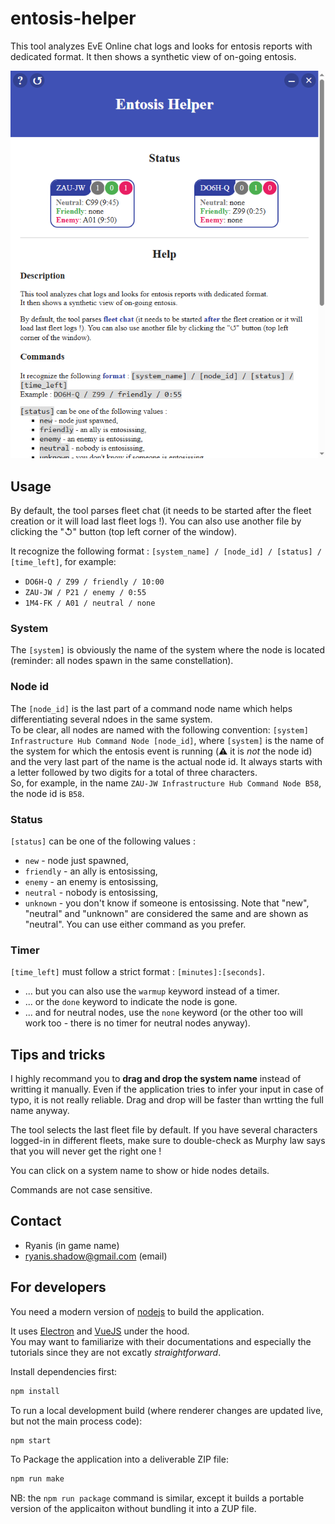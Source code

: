 # entosis-helper

This tool analyzes EvE Online chat logs and looks for entosis reports with dedicated format.
It then shows a synthetic view of on-going entosis.

![Running screenshot](doc/screenshot.png)

## Usage

By default, the tool parses fleet chat (it needs to be started after the fleet creation or it will load last fleet logs !). You can also use another file by clicking the "↺" button (top left corner of the window).

It recognize the following format : `[system_name] / [node_id] / [status] / [time_left]`, for example:
* `DO6H-Q / Z99 / friendly / 10:00`
* `ZAU-JW / P21 / enemy / 0:55`
* `1M4-FK / A01 / neutral / none`

### System

The `[system]` is obviously the name of the system where the node is located (reminder: all nodes spawn in the same constellation).

### Node id

The `[node_id]` is the last part of a command node name which helps differentiating several ndoes in the same system.  
To be clear, all nodes are named with the following convention: `[system] Infrastructure Hub Command Node [node_id]`, where `[system]` is the name of the system for which the entosis event is running (⚠️ it is _not_ the node id) and the very last part of the name is the actual node id. It always starts with a letter followed by two digits for a total of three characters.  
So, for example, in the name `ZAU-JW Infrastructure Hub Command Node B58`, the node id is `B58`.

### Status

`[status]` can be one of the following values :
* `new` - node just spawned,
* `friendly` - an ally is entosissing,
* `enemy` - an enemy is entosissing,
* `neutral` - nobody is entosissing,
* `unknown` - you don't know if someone is entosissing.
Note that "new", "neutral" and "unknown" are considered the same and are shown as "neutral". You can use either command as you prefer.

### Timer

`[time_left]` must follow a strict format : `[minutes]:[seconds]`.  
* ... but you can also use the `warmup` keyword instead of a timer.
* ... or the `done` keyword to indicate the node is gone.
* ... and for neutral nodes, use the `none` keyword (or the other too will work too - there is no timer for neutral nodes anyway).

## Tips and tricks

I highly recommand you to **drag and drop the system name** instead of writting it manually.
Even if the application tries to infer your input in case of typo, it is not really reliable. Drag and drop will be faster than wrtting the full name anyway.

The tool selects the last fleet file by default. If you have several characters logged-in in different fleets, make sure to double-check as Murphy law says that you will never get the right one !

You can click on a system name to show or hide nodes details.

Commands are not case sensitive.

## Contact

- Ryanis (in game name)
- ryanis.shadow@gmail.com (email)

## For developers

You need a modern version of [nodejs](https://nodejs.org) to build the application.

It uses [Electron](https://www.electronjs.org/) and [VueJS](https://vuejs.org/) under the hood.  
You may want to familiarize with their documentations and especially the tutorials since they are not excatly _straightforward_.

Install dependencies first:
```bash
npm install
```

To run a local development build (where renderer changes are updated live, but not the main process code):
```bash
npm start
```

To Package the application into a deliverable ZIP file:
```bash
npm run make
```
NB: the `npm run package` command is similar, except it builds a portable version of the applicaiton without bundling it into a ZUP file.
